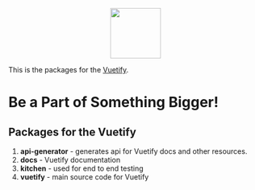 <p align="center">
  <a href="https://vuetifyjs.com" target="_blank"><img width="100"src="https://cdn.vuetifyjs.com/images/logos/logo.svg"></a>
</p>
<p>This is the packages for the <a href="https://vuetifyjs.com" target="_blank">Vuetify</a>.</p>

# Be a Part of Something Bigger!  

## Packages for the Vuetify

1. **api-generator** - generates api for Vuetify docs and other resources.
2. **docs** - Vuetify documentation 
3. **kitchen** - used for end to end testing
4. **vuetify** - main source code for Vuetify

